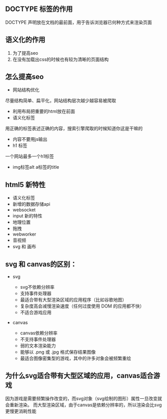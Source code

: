 ## DOCTYPE 标签的作用

DOCTYPE 声明放在文档的最前面，用于告诉浏览器已何种方式来渲染页面


## 语义化的作用

1. 为了提高seo
2. 在没有加载出css的时候也有较为清晰的页面结构

## 怎么提高seo

- 网站结构优化

尽量结构简单、扁平化，网站结构层次越少越容易被爬取

- 利用布局把重要的html放在前面
- 语义化标签

用正确的标签表述正确的内容，搜索引擎爬取的时候知道你这是干嘛的

- 内容不要用js输出
- h1 标签

一个网站最多一个h1标签

- img标签alt a标签的title

## html5 新特性

- 语义化标签
- 新增的数据存储api
- websocket
- input 新的特性
- 地理位置
- 拖拽
- webworker
- 音视频
- svg 和 画布

## svg 和 canvas的区别： 

- svg
  - svg不依赖分辨率
  - 支持事件处理器
  - 最适合带有大型渲染区域的应用程序（比如谷歌地图）
  - 复杂度高会减慢渲染速度（任何过度使用 DOM 的应用都不快）
  - 不适合游戏应用

- canvas
  - canvas依赖分辨率
  - 不支持事件处理器
  - 弱的文本渲染能力
  - 能够以 .png 或 .jpg 格式保存结果图像
  - 最适合图像密集型的游戏，其中的许多对象会被频繁重绘

## 为什么svg适合带有大型区域的应用，canvas适合游戏

因为游戏是需要频繁操作改变的，而svg对象（svg绘制的图形）属性一旦改变就会重新渲染。
而大型渲染区域，由于canvas是依赖分辨率的，所以渲染会比svg更慢更消耗性能
